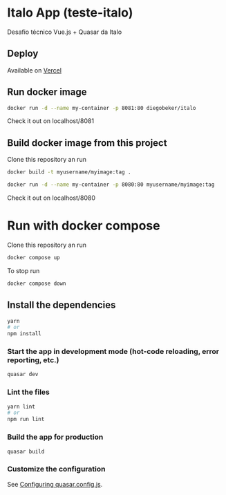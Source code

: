 # Italo App (teste-italo)

Desafio técnico Vue.js + Quasar da Italo

## Deploy

Available on [Vercel](https://teste-italo.vercel.app/#/)

## Run docker image

```bash
docker run -d --name my-container -p 8081:80 diegobeker/italo
```

Check it out on localhost/8081

## Build docker image from this project

Clone this repository an run

```bash
docker build -t myusername/myimage:tag .
```

```bash
docker run -d --name my-container -p 8080:80 myusername/myimage:tag
```

Check it out on localhost/8080

# Run with docker compose

Clone this repository an run

```bash
docker compose up
```

To stop run

```bash
docker compose down
```


## Install the dependencies
```bash
yarn
# or
npm install
```

### Start the app in development mode (hot-code reloading, error reporting, etc.)
```bash
quasar dev
```


### Lint the files
```bash
yarn lint
# or
npm run lint
```



### Build the app for production
```bash
quasar build
```



### Customize the configuration
See [Configuring quasar.config.js](https://v2.quasar.dev/quasar-cli-vite/quasar-config-js).
